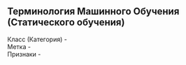 ## Терминология Машинного Обучения (Статического обучения)

Класс (Категория) -  
Метка -   
Признаки -   

